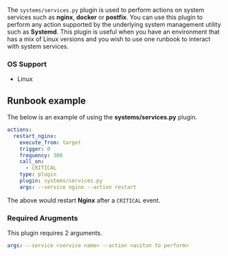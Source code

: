 The `systems/services.py` plugin is used to perform actions on system services such as **nginx**, **docker** or **postfix**. You can use this plugin to perform any action supported by the underlying system management utility such as **Systemd**. This plugin is useful when you have an environment that has a mix of Linux versions and you wish to use one runbook to interact with system services.

### OS Support

  * Linux


## Runbook example

The below is an example of using the **systems/services.py** plugin.

```yaml
actions:
  restart_nginx:
    execute_from: target
    trigger: 0
    frequency: 300
    call_on:
      - CRITICAL
    type: plugin
    plugin: systems/services.py
    args: --service nginx --action restart
```

The above would restart **Nginx** after a `CRITICAL` event.

### Required Arugments

This plugin requires 2 arguments.

```yaml
args: --service <service name> --action <aciton to perform>
```
